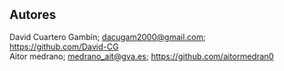 ## Autores
David Cuartero Gambín; dacugam2000@gmail.com; https://github.com/David-CG  
Aitor medrano; medrano_ait@gva.es; https://github.com/aitormedran0
